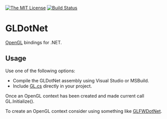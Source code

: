 [![The MIT License](https://img.shields.io/badge/license-MIT-orange.svg?style=flat-square)](http://opensource.org/licenses/MIT)
[![Build Status](https://smack0007.visualstudio.com/Github/_apis/build/status/smack0007.GLDotNet)](https://smack0007.visualstudio.com/Github/_build/latest?definitionId=11)

# GLDotNet

[OpenGL](https://www.opengl.org/) bindings for .NET.

## Usage

Use one of the following options:

* Compile the GLDotNet assembly using Visual Studio or MSBuild.
* Include [GL.cs](https://github.com/smack0007/GLDotNet/blob/master/src/GLDotNet/GL.cs) directly
  in your project.
  
Once an OpenGL context has been created and made current call GL.Initialize().
  
To create an OpenGL context consider using something like [GLFWDotNet](https://github.com/smack0007/GLFWDotNet).
